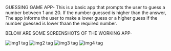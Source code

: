 GUESSING GAME APP-
This is a basic app that prompts the user to guess a number between 1 and 20. If the number guessed is higher than the answer, The app informs the user to make a lower guess
or a higher guess if the number guessed is lower thaan the required number.

BELOW ARE SOME SCREENSHOTS OF THE WORKING APP-

![img1 tag](https://i.ibb.co/Cw9kwd0/img1.png)
![img2 tag](https://i.ibb.co/zS1R81t/img2.png)
![img3 tag](https://i.ibb.co/mNL9gpT/img3.png)
![img4 tag](https://i.ibb.co/fGkSq6t/img4.png)
